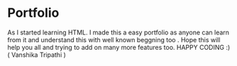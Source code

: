 # Portfolio
As I started learning HTML. 
I made this a easy portfolio as anyone can learn from it and understand this with well known beggning too .
Hope this will help you all and trying to add on many more features too.
HAPPY CODING :)
( Vanshika Tripathi ) 
